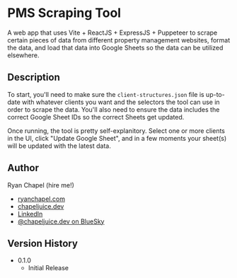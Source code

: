 # PMS Scraping Tool

A web app that uses Vite + ReactJS + ExpressJS + Puppeteer to scrape certain pieces of data from different property management websites, format the data, and load that data into Google Sheets so the data can be utilized elsewhere.

## Description

To start, you'll need to make sure the `client-structures.json` file is up-to-date with whatever clients you want and the selectors the tool can use in order to scrape the data. You'll also need to ensure the data includes the correct Google Sheet IDs so the correct Sheets get updated.

Once running, the tool is pretty self-explanitory. Select one or more clients in the UI, click "Update Google Sheet", and in a few moments your sheet(s) will be updated with the latest data.

## Author

Ryan Chapel (hire me!)
* [ryanchapel.com](https://ryanchapel.com)
* [chapeljuice.dev](https://chapeljuice.dev)
* [LinkedIn](https://www.linkedin.com/in/ryanchapel/)
* [@chapeljuice.dev on BlueSky](https://bsky.app/profile/chapeljuice.dev)

## Version History

* 0.1.0
    * Initial Release
